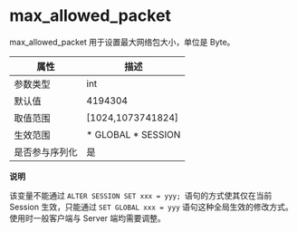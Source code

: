 max_allowed_packet 
=======================================

max_allowed_packet 用于设置最大网络包大小，单位是 Byte。


| **属性**  |                                                   **描述**                                                   |
|---------|------------------------------------------------------------------------------------------------------------|
| 参数类型    | int                                                                                                        |
| 默认值     | 4194304                                                                                                    |
| 取值范围    | \[1024,1073741824\]                                                                                        |
| 生效范围    | * GLOBAL   * SESSION    |
| 是否参与序列化 | 是                                                                                                          |




**说明**



该变量不能通过 `ALTER SESSION SET xxx = yyy; `语句的方式使其仅在当前 Session 生效，只能通过 `SET GLOBAL xxx = yyy` 语句这种全局生效的修改方式。 使用时一般客户端与 Server 端均需要调整。

